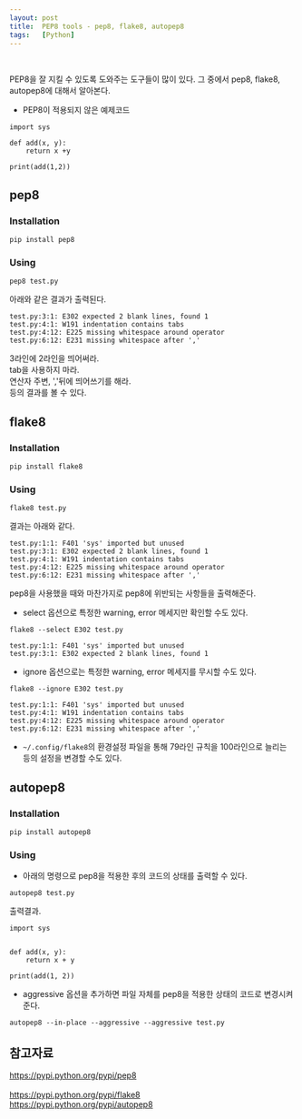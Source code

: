 ```yaml
---
layout: post
title:  PEP8 tools - pep8, flake8, autopep8
tags:   [Python]
---
```


<br>  

PEP8을 잘 지킬 수 있도록 도와주는 도구들이 많이 있다. 그 중에서 pep8, flake8, autopep8에 대해서 알아본다.

- PEP8이 적용되지 않은 예제코드  

```
import sys

def add(x, y):
	return x +y

print(add(1,2))
```

## pep8  

### Installation  

```
pip install pep8
```

### Using  

```
pep8 test.py
```

아래와 같은 결과가 출력된다.  

```
test.py:3:1: E302 expected 2 blank lines, found 1
test.py:4:1: W191 indentation contains tabs
test.py:4:12: E225 missing whitespace around operator
test.py:6:12: E231 missing whitespace after ','
```

3라인에 2라인을 띄어써라.  
tab을 사용하지 마라.  
연산자 주변, ','뒤에 띄어쓰기를 해라.  
등의 결과를 볼 수 있다.

## flake8  

### Installation  

```
pip install flake8
```  

### Using  

```
flake8 test.py
```

결과는 아래와 같다.  

```
test.py:1:1: F401 'sys' imported but unused
test.py:3:1: E302 expected 2 blank lines, found 1
test.py:4:1: W191 indentation contains tabs
test.py:4:12: E225 missing whitespace around operator
test.py:6:12: E231 missing whitespace after ','
```

pep8을 사용했을 때와 마찬가지로 pep8에 위반되는 사항들을 출력해준다.  

- select 옵션으로 특정한 warning, error 메세지만 확인할 수도 있다.  
```
flake8 --select E302 test.py
```  

```
test.py:1:1: F401 'sys' imported but unused
test.py:3:1: E302 expected 2 blank lines, found 1
```

- ignore 옵션으로는 특정한 warning, error 메세지를 무시할 수도 있다.  
```
flake8 --ignore E302 test.py
```  

```
test.py:1:1: F401 'sys' imported but unused
test.py:4:1: W191 indentation contains tabs
test.py:4:12: E225 missing whitespace around operator
test.py:6:12: E231 missing whitespace after ','
```

- `~/.config/flake8`의 환경설정 파일을 통해 79라인 규칙을 100라인으로 늘리는 등의 설정을 변경할 수도 있다.  

## autopep8  

### Installation  

```
pip install autopep8
```

### Using  

- 아래의 명령으로 pep8을 적용한 후의 코드의 상태를 출력할 수 있다.  

```
autopep8 test.py
```  

출력결과.  

```
import sys


def add(x, y):
    return x + y

print(add(1, 2))
```  

- aggressive 옵션을 추가하면 파일 자체를 pep8을 적용한 상태의 코드로 변경시켜준다.  
```
autopep8 --in-place --aggressive --aggressive test.py
```

## 참고자료  
<https://pypi.python.org/pypi/pep8><br>  
<https://pypi.python.org/pypi/flake8><br>
<https://pypi.python.org/pypi/autopep8>
